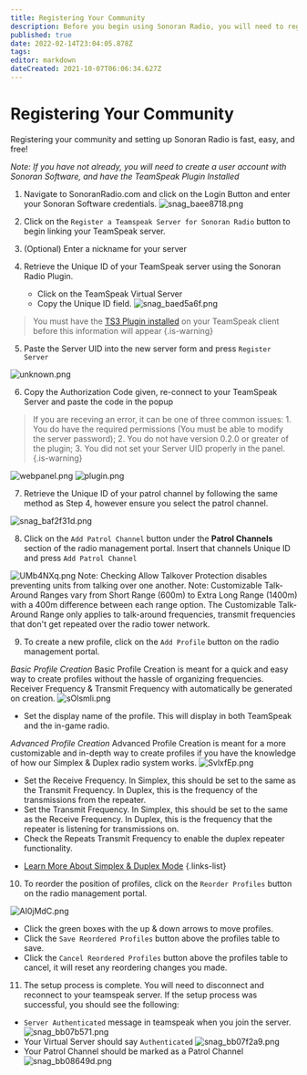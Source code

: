 ```yaml
---
title: Registering Your Community
description: Before you begin using Sonoran Radio, you will need to register a community. Sonoran Radio uses your Sonoran Software account.
published: true
date: 2022-02-14T23:04:05.878Z
tags: 
editor: markdown
dateCreated: 2021-10-07T06:06:34.627Z
---
```


# Registering Your Community
Registering your community and setting up Sonoran Radio is fast, easy, and free!

*Note: If you have not already, you will need to create a user account with Sonoran Software, and have the TeamSpeak Plugin Installed*

1. Navigate to SonoranRadio.com and click on the Login Button and enter your Sonoran Software credentials.
![snag_baee8718.png](/snag_baee8718.png)

2. Click on the `Register a Teamspeak Server for Sonoran Radio` button to begin linking your TeamSpeak server.

3. (Optional) Enter a nickname for your server

4. Retrieve the Unique ID of your TeamSpeak server using the Sonoran Radio Plugin.
	* Click on the TeamSpeak Virtual Server
  	* Copy the Unique ID field.
    ![snag_baed5a6f.png](/snag_baed5a6f.png)
> You must have the [TS3 Plugin installed](/tutorials/install-plugin) on your TeamSpeak client before this information will appear
{.is-warning}

    
5. Paste the Server UID into the new server form and press `Register Server`

![unknown.png](https://i.imgur.com/eOTfAkY.png)

6. Copy the Authorization Code given, re-connect to your TeamSpeak Server and paste the code in the popup

> If you are receving an error, it can be one of three common issues: 1. You do have the required permissions (You must be able to modify the server password); 2. You do not have version 0.2.0 or greater of the plugin; 3. You did not set your Server UID properly in the panel.
{.is-warning}

![webpanel.png](https://i.imgur.com/sylq41i.png)
![plugin.png](https://i.imgur.com/yy0PxZy.png)

7. Retrieve the Unique ID of your patrol channel by following the same method as Step 4, however ensure you select the patrol channel.

![snag_baf2f31d.png](/snag_baf2f31d.png)

8. Click on the `Add Patrol Channel` button under the **Patrol Channels** section of the radio management portal. Insert that channels Unique ID and press `Add Patrol Channel`

![UMb4NXq.png](https://i.imgur.com/UMb4NXq.png)
Note: Checking Allow Talkover Protection disables preventing units from talking over one another.
Note: Customizable Talk-Around Ranges vary from Short Range (600m) to Extra Long Range (1400m) with a 400m difference between each range option. The Customizable Talk-Around Range only applies to talk-around frequencies, transmit frequencies that don't get repeated over the radio tower network.

9. To create a new profile, click on the `Add Profile` button on the radio management portal.

*Basic Profile Creation*
Basic Profile Creation is meant for a quick and easy way to create profiles without the hassle of organizing frequencies. Receiver Frequency & Transmit Frequency with automatically be generated on creation.
 ![sOlsmli.png](https://i.imgur.com/sOlsmli.png)
 * Set the display name of the profile. This will display in both TeamSpeak and the in-game radio.
 
 *Advanced Profile Creation*
 Advanced Profile Creation is meant for a more customizable and in-depth way to create profiles if you have the knowledge of how our Simplex & Duplex radio system works.
 ![SvlxfEp.png](https://i.imgur.com/SvlxfEp.png)
 * Set the Receive Frequency. In Simplex, this should be set to the same as the Transmit Frequency. In Duplex, this is the frequency of the transmissions from the repeater.
 * Set the Transmit Frequency. In Simplex, this should be set to the same as the Receive Frequency. In Duplex, this is the frequency that the repeater is listening for transmissions on.
 * Check the Repeats Transmit Frequency to enable the duplex repeater functionality.
- [Learn More About Simplex & Duplex Mode](/tutorials/core-concepts)
{.links-list}

10. To reorder the position of profiles, click on the `Reorder Profiles` button on the radio management portal.

![AI0jMdC.png](https://i.imgur.com/AI0jMdC.png)
* Click the green boxes with the up & down arrows to move profiles.
* Click the `Save Reordered Profiles` button above the profiles table to save.
* Click the `Cancel Reordered Profiles` button above the profiles table to cancel, it will reset any reordering changes you made.

11. The setup process is complete. You will need to disconnect and reconnect to your teamspeak server. If the setup process was successful, you should see the following:

 * `Server Authenticated` message in teamspeak when you join the server.
 ![snag_bb07b571.png](/snag_bb07b571.png)
 * Your Virtual Server should say `Authenticated`
 ![snag_bb07f2a9.png](/snag_bb07f2a9.png)
 * Your Patrol Channel should be marked as a Patrol Channel
 ![snag_bb08649d.png](/snag_bb08649d.png)